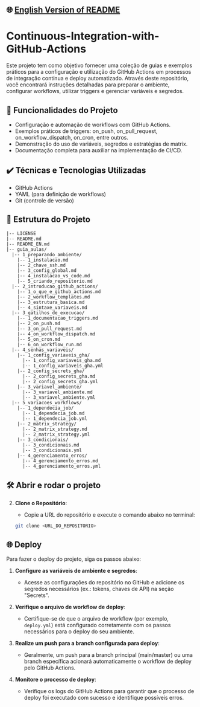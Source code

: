 ## 🌐 [English Version of README](README_EN.md)

# Continuous-Integration-with-GitHub-Actions

Este projeto tem como objetivo fornecer uma coleção de guias e exemplos práticos para a configuração e utilização do GitHub Actions em processos de integração contínua e deploy automatizado. Através deste repositório, você encontrará instruções detalhadas para preparar o ambiente, configurar workflows, utilizar triggers e gerenciar variáveis e segredos.

## 🔨 Funcionalidades do Projeto

- Configuração e automação de workflows com GitHub Actions.
- Exemplos práticos de triggers: on_push, on_pull_request, on_workflow_dispatch, on_cron, entre outros.
- Demonstração do uso de variáveis, segredos e estratégias de matrix.
- Documentação completa para auxiliar na implementação de CI/CD.

## ✔️ Técnicas e Tecnologias Utilizadas

- GitHub Actions
- YAML (para definição de workflows)
- Git (controle de versão)

## 📁 Estrutura do Projeto

```plaintext
|-- LICENSE
|-- README.md
|-- README_EN.md
|-- guia_aulas/
  |-- 1_preparando_ambiente/
    |-- 1_instalacao.md
    |-- 2_chave_ssh.md
    |-- 3_config_global.md
    |-- 4_instalacao_vs_code.md
    |-- 5_criando_repositorio.md
  |-- 2_introducao_github_actions/
    |-- 1_o_que_e_github_actions.md
    |-- 2_workflow_templates.md
    |-- 3_estrutura_basica.md
    |-- 4_sintaxe_variaveis.md
  |-- 3_gatilhos_de_execucao/
    |-- 1_documentacao_triggers.md
    |-- 2_on_push.md
    |-- 3_on_pull_request.md
    |-- 4_on_workflow_dispatch.md
    |-- 5_on_cron.md
    |-- 6_on_workflow_run.md
  |-- 4_senhas_variaveis/
    |-- 1_config_variaveis_gha/
      |-- 1_config_variaveis_gha.md
      |-- 1_config_variaveis_gha.yml
    |-- 2_config_secrets_gha/
      |-- 2_config_secrets_gha.md
      |-- 2_config_secrets_gha.yml
    |-- 3_variavel_ambiente/
      |-- 3_variavel_ambiente.md
      |-- 3_variavel_ambiente.yml
  |-- 5_variacoes_workflows/
    |-- 1_dependecia_job/
      |-- 1_dependecia_job.md
      |-- 1_dependecia_job.yml
    |-- 2_matrix_strategy/
      |-- 2_matrix_strategy.md
      |-- 2_matrix_strategy.yml
    |-- 3_condicionais/
      |-- 3_condicionais.md
      |-- 3_condicionais.yml
    |-- 4_gerenciamento_erros/
      |-- 4_gerenciamento_erros.md
      |-- 4_gerenciamento_erros.yml
```

## 🛠️ Abrir e rodar o projeto

2. **Clone o Repositório**:
    - Copie a URL do repositório e execute o comando abaixo no terminal:

   ```bash
   git clone <URL_DO_REPOSITORIO>
   ```

## 🌐 Deploy

Para fazer o deploy do projeto, siga os passos abaixo:

1. **Configure as variáveis de ambiente e segredos**:
    - Acesse as configurações do repositório no GitHub e adicione os segredos necessários (ex.: tokens, chaves de API) na seção "Secrets".

2. **Verifique o arquivo de workflow de deploy**:
    - Certifique-se de que o arquivo de workflow (por exemplo, `deploy.yml`) está configurado corretamente com os passos necessários para o deploy do seu ambiente.

3. **Realize um push para a branch configurada para deploy**:
    - Geralmente, um push para a branch principal (main/master) ou uma branch específica acionará automaticamente o workflow de deploy pelo GitHub Actions.

4. **Monitore o processo de deploy**:
    - Verifique os logs do GitHub Actions para garantir que o processo de deploy foi executado com sucesso e identifique possíveis erros.

```
